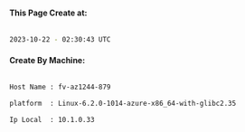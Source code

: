 
   
#### This Page Create at:

```bash

2023-10-22 - 02:30:43 UTC

```

#### Create By Machine:

```bash

Host Name : fv-az1244-879

platform  : Linux-6.2.0-1014-azure-x86_64-with-glibc2.35

Ip Local  : 10.1.0.33

```

